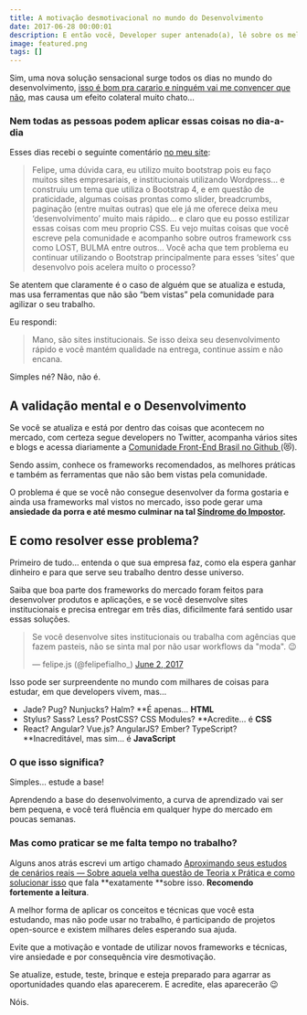 ```yaml
---
title: A motivação desmotivacional no mundo do Desenvolvimento
date: 2017-06-28 00:00:01
description: E então você, Developer super antenado(a), lê sobre os melhores frameworks e práticas do mercado… e se empolga. Mas quando chega no trabalho precisar dar suporte para IE7.
image: featured.png
tags: []
---
```


Sim, uma nova solução sensacional surge todos os dias no mundo do desenvolvimento, [isso é bom pra carario e ninguém vai me convencer que não](https://medium.com/@lfeh/o-inicio-o-fim-e-o-meio-do-desenvolvimento-front-end-dfc5a123b90f), mas causa um efeito colateral muito chato…

### Nem todas as pessoas podem aplicar essas coisas no dia-a-dia

Esses dias recebi o seguinte comentário [no meu site](http://www.felipefialho.com/):

> Felipe, uma dúvida cara, eu utilizo muito bootstrap pois eu faço muitos sites empresariais, e institucionais utilizando Wordpress… e construiu um tema que utiliza o Bootstrap 4, e em questão de praticidade, algumas coisas prontas como slider, breadcrumbs, paginação (entre muitas outras) que ele já me oferece deixa meu ‘desenvolvimento’ muito mais rápido… e claro que eu posso estilizar essas coisas com meu proprio CSS. Eu vejo muitas coisas que você escreve pela comunidade e acompanho sobre outros framework css como LOST, BULMA entre outros… Você acha que tem problema eu continuar utilizando o Bootstrap principalmente para esses ‘sites’ que desenvolvo pois acelera muito o processo?

Se atentem que claramente é o caso de alguém que se atualiza e estuda, mas usa ferramentas que não são “bem vistas” pela comunidade para agilizar o seu trabalho.

Eu respondi:

> Mano, são sites institucionais. Se isso deixa seu desenvolvimento rápido e você mantém qualidade na entrega, continue assim e não encana.

Simples né? Não, não é.

## A validação mental e o Desenvolvimento

Se você se atualiza e está por dentro das coisas que acontecem no mercado, com certeza segue developers no Twitter, acompanha vários sites e blogs e acessa diariamente a [Comunidade Front-End Brasil no Github ](https://github.com/frontendbr/forum)(😻).

Sendo assim, conhece os frameworks recomendados, as melhores práticas e também as ferramentas que não são bem vistas pela comunidade.

O problema é que se você não consegue desenvolver da forma gostaria e ainda usa frameworks mal vistos no mercado, isso pode gerar uma **ansiedade da porra e até mesmo culminar na tal [Síndrome do Impostor](https://willianjusten.com.br/sou-bom-o-suficiente/).**

## E como resolver esse problema?

Primeiro de tudo… entenda o que sua empresa faz, como ela espera ganhar dinheiro e para que serve seu trabalho dentro desse universo.

Saiba que boa parte dos frameworks do mercado foram feitos para desenvolver produtos e aplicações, e se você desenvolve sites institucionais e precisa entregar em três dias, dificilmente fará sentido usar essas soluções.

<blockquote class="twitter-tweet"><p lang="pt">Se você desenvolve sites institucionais ou trabalha com agências que fazem pasteis, não se sinta mal por não usar workflows da &quot;moda&quot;. 😉</p>&mdash; felipe.js (@felipefialho_) <a href="https://twitter.com/felipefialho_/status/870471694531559424?ref_src=twsrc%5Etfw">June 2, 2017</a></blockquote> <script async src="https://platform.twitter.com/widgets.js" charset="utf-8"></script>

Isso pode ser surpreendente no mundo com milhares de coisas para estudar, em que developers vivem, mas…

- Jade? Pug? Nunjucks? Halm? **É apenas… **HTML**
- Stylus? Sass? Less? PostCSS? CSS Modules? **Acredite… é **CSS**
- React? Angular? Vue.js? AngularJS? Ember? TypeScript? **Inacreditável, mas sim… é **JavaScript**

### O que isso significa?

Simples… estude a base!

Aprendendo a base do desenvolvimento, a curva de aprendizado vai ser bem pequena, e você terá fluência em qualquer hype do mercado em poucas semanas.

### Mas como praticar se me falta tempo no trabalho?

Alguns anos atrás escrevi um artigo chamado [Aproximando seus estudos de cenários reais — Sobre aquela velha questão de Teoria x Prática e como solucionar isso](/blog/2015/aproximando-seus-estudos-de-cenarios-reais) que fala **exatamente **sobre isso. **Recomendo fortemente a leitura**.

A melhor forma de aplicar os conceitos e técnicas que você esta estudando, mas não pode usar no trabalho, é participando de projetos open-source e existem milhares deles esperando sua ajuda.

Evite que a motivação e vontade de utilizar novos frameworks e técnicas, vire ansiedade e por consequência vire desmotivação.

Se atualize, estude, teste, brinque e esteja preparado para agarrar as oportunidades quando elas aparecerem. E acredite, elas aparecerão 😉

Nóis.
